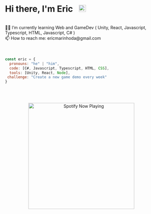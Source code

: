 <div>
<h1> Hi there, I'm Eric &nbsp <img src="https://giffiles.alphacoders.com/360/36088.gif" width="23"></h1></div>
<br>👨‍💻 I’m currently learning Web and GameDev ( Unity, React, Javascript, Typescript, HTML, Javascript, C# )
<br>📫 How to reach me: ericmarinhoda@gmail.com
<br>
<br>
<br>

```javascript
const eric = {
  pronouns: "he" | "him",
  code: [C#, Javascript, Typescript, HTML, CSS],
  tools: [Unity, React, Node],
 challenge: "Create a new game demo every week"
}
```
<br>
<br>
<p align="center">
<img align='center' src="https://spotify-now-playing-alpha-one.vercel.app/api/spotify" alt="Spotify Now Playing" width="350"  />
</p>

